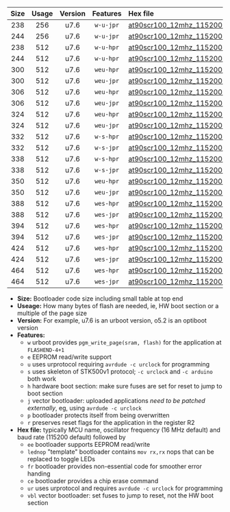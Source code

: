 |Size|Usage|Version|Features|Hex file|
|:-:|:-:|:-:|:-:|:--|
|238|256|u7.6|`w-u-jpr`|[at90scr100_12mhz_115200bps_ur_vbl.hex](https://raw.githubusercontent.com/stefanrueger/urboot/main/at90scr100_12mhz_115200bps_ur_vbl.hex)|
|244|256|u7.6|`w-u-jpr`|[at90scr100_12mhz_115200bps_lednop_ur_vbl.hex](https://raw.githubusercontent.com/stefanrueger/urboot/main/at90scr100_12mhz_115200bps_lednop_ur_vbl.hex)|
|238|512|u7.6|`w-u-hpr`|[at90scr100_12mhz_115200bps_ur.hex](https://raw.githubusercontent.com/stefanrueger/urboot/main/at90scr100_12mhz_115200bps_ur.hex)|
|244|512|u7.6|`w-u-hpr`|[at90scr100_12mhz_115200bps_lednop_ur.hex](https://raw.githubusercontent.com/stefanrueger/urboot/main/at90scr100_12mhz_115200bps_lednop_ur.hex)|
|300|512|u7.6|`weu-hpr`|[at90scr100_12mhz_115200bps_ee_ur.hex](https://raw.githubusercontent.com/stefanrueger/urboot/main/at90scr100_12mhz_115200bps_ee_ur.hex)|
|300|512|u7.6|`weu-jpr`|[at90scr100_12mhz_115200bps_ee_ur_vbl.hex](https://raw.githubusercontent.com/stefanrueger/urboot/main/at90scr100_12mhz_115200bps_ee_ur_vbl.hex)|
|306|512|u7.6|`weu-hpr`|[at90scr100_12mhz_115200bps_ee_lednop_ur.hex](https://raw.githubusercontent.com/stefanrueger/urboot/main/at90scr100_12mhz_115200bps_ee_lednop_ur.hex)|
|306|512|u7.6|`weu-jpr`|[at90scr100_12mhz_115200bps_ee_lednop_ur_vbl.hex](https://raw.githubusercontent.com/stefanrueger/urboot/main/at90scr100_12mhz_115200bps_ee_lednop_ur_vbl.hex)|
|324|512|u7.6|`weu-hpr`|[at90scr100_12mhz_115200bps_ee_lednop_fr_ur.hex](https://raw.githubusercontent.com/stefanrueger/urboot/main/at90scr100_12mhz_115200bps_ee_lednop_fr_ur.hex)|
|324|512|u7.6|`weu-jpr`|[at90scr100_12mhz_115200bps_ee_lednop_fr_ur_vbl.hex](https://raw.githubusercontent.com/stefanrueger/urboot/main/at90scr100_12mhz_115200bps_ee_lednop_fr_ur_vbl.hex)|
|332|512|u7.6|`w-s-hpr`|[at90scr100_12mhz_115200bps.hex](https://raw.githubusercontent.com/stefanrueger/urboot/main/at90scr100_12mhz_115200bps.hex)|
|332|512|u7.6|`w-s-jpr`|[at90scr100_12mhz_115200bps_vbl.hex](https://raw.githubusercontent.com/stefanrueger/urboot/main/at90scr100_12mhz_115200bps_vbl.hex)|
|338|512|u7.6|`w-s-hpr`|[at90scr100_12mhz_115200bps_lednop.hex](https://raw.githubusercontent.com/stefanrueger/urboot/main/at90scr100_12mhz_115200bps_lednop.hex)|
|338|512|u7.6|`w-s-jpr`|[at90scr100_12mhz_115200bps_lednop_vbl.hex](https://raw.githubusercontent.com/stefanrueger/urboot/main/at90scr100_12mhz_115200bps_lednop_vbl.hex)|
|350|512|u7.6|`weu-hpr`|[at90scr100_12mhz_115200bps_ee_lednop_fr_ce_ur.hex](https://raw.githubusercontent.com/stefanrueger/urboot/main/at90scr100_12mhz_115200bps_ee_lednop_fr_ce_ur.hex)|
|350|512|u7.6|`weu-jpr`|[at90scr100_12mhz_115200bps_ee_lednop_fr_ce_ur_vbl.hex](https://raw.githubusercontent.com/stefanrueger/urboot/main/at90scr100_12mhz_115200bps_ee_lednop_fr_ce_ur_vbl.hex)|
|388|512|u7.6|`wes-hpr`|[at90scr100_12mhz_115200bps_ee.hex](https://raw.githubusercontent.com/stefanrueger/urboot/main/at90scr100_12mhz_115200bps_ee.hex)|
|388|512|u7.6|`wes-jpr`|[at90scr100_12mhz_115200bps_ee_vbl.hex](https://raw.githubusercontent.com/stefanrueger/urboot/main/at90scr100_12mhz_115200bps_ee_vbl.hex)|
|394|512|u7.6|`wes-hpr`|[at90scr100_12mhz_115200bps_ee_lednop.hex](https://raw.githubusercontent.com/stefanrueger/urboot/main/at90scr100_12mhz_115200bps_ee_lednop.hex)|
|394|512|u7.6|`wes-jpr`|[at90scr100_12mhz_115200bps_ee_lednop_vbl.hex](https://raw.githubusercontent.com/stefanrueger/urboot/main/at90scr100_12mhz_115200bps_ee_lednop_vbl.hex)|
|424|512|u7.6|`wes-hpr`|[at90scr100_12mhz_115200bps_ee_lednop_fr.hex](https://raw.githubusercontent.com/stefanrueger/urboot/main/at90scr100_12mhz_115200bps_ee_lednop_fr.hex)|
|424|512|u7.6|`wes-jpr`|[at90scr100_12mhz_115200bps_ee_lednop_fr_vbl.hex](https://raw.githubusercontent.com/stefanrueger/urboot/main/at90scr100_12mhz_115200bps_ee_lednop_fr_vbl.hex)|
|464|512|u7.6|`wes-hpr`|[at90scr100_12mhz_115200bps_ee_lednop_fr_ce.hex](https://raw.githubusercontent.com/stefanrueger/urboot/main/at90scr100_12mhz_115200bps_ee_lednop_fr_ce.hex)|
|464|512|u7.6|`wes-jpr`|[at90scr100_12mhz_115200bps_ee_lednop_fr_ce_vbl.hex](https://raw.githubusercontent.com/stefanrueger/urboot/main/at90scr100_12mhz_115200bps_ee_lednop_fr_ce_vbl.hex)|

- **Size:** Bootloader code size including small table at top end
- **Useage:** How many bytes of flash are needed, ie, HW boot section or a multiple of the page size
- **Version:** For example, u7.6 is an urboot version, o5.2 is an optiboot version
- **Features:**
  + `w` urboot provides `pgm_write_page(sram, flash)` for the application at `FLASHEND-4+1`
  + `e` EEPROM read/write support
  + `u` uses urprotocol requiring `avrdude -c urclock` for programming
  + `s` uses skeleton of STK500v1 protocol; `-c urclock` and `-c arduino` both work
  + `h` hardware boot section: make sure fuses are set for reset to jump to boot section
  + `j` vector bootloader: uploaded applications *need to be patched externally*, eg, using `avrdude -c urclock`
  + `p` bootloader protects itself from being overwritten
  + `r` preserves reset flags for the application in the register R2
- **Hex file:** typically MCU name, oscillator frequency (16 MHz default) and baud rate (115200 default) followed by
  + `ee` bootloader supports EEPROM read/write
  + `lednop` "template" bootloader contains `mov rx,rx` nops that can be replaced to toggle LEDs
  + `fr` bootloader provides non-essential code for smoother error handing
  + `ce` bootloader provides a chip erase command
  + `ur` uses urprotocol and requires `avrdude -c urclock` for programming
  + `vbl` vector bootloader: set fuses to jump to reset, not the HW boot section
